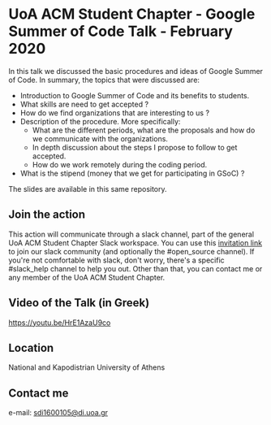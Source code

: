 
# UoA ACM Student Chapter - Google Summer of Code Talk - February 2020

In this talk we discussed the basic procedures and ideas of Google
Summer of Code. In summary, the topics that were discussed are:

- Introduction to Google Summer of Code and its benefits to students.  
- What skills are need to get accepted ?
- How do we find organizations that are interesting to us ?
- Description of the procedure. More specifically:
	- What are the different periods, what are the proposals and how do we communicate with the organizations.  
	- In depth discussion about the steps I propose to follow to get accepted.
	- How do we work remotely during the coding period.  
- What is the stipend (money that we get for participating in GSoC) ?

The slides are available in this same repository.

## Join the action

This action will communicate through a slack channel, part of the general UoA ACM Student
Chapter Slack workspace. You can use this [invitation link](https://join.slack.com/t/uoastudentchapter/shared_invite/enQtODIwMzg5OTQyODAxLTMyMzI2NTE5OTRlYmU0Yzc5YWU3YmI3Yjc3ZTdiYWI1M2RjN2Y1ZDM0M2JkMTdjNDg5MGY1ZTBjOGIxNTdiOTk)
to join our slack community (and optionally the #open_source channel).
If you're not comfortable with slack, don't worry, there's a specific #slack_help channel to help you out.
Other than that, you can contact me or any member of the UoA ACM Student Chapter.

## Video of the Talk (in Greek)

https://youtu.be/HrE1AzaU9co

## Location
National and Kapodistrian University of Athens

## Contact me
e-mail: sdi1600105@di.uoa.gr
